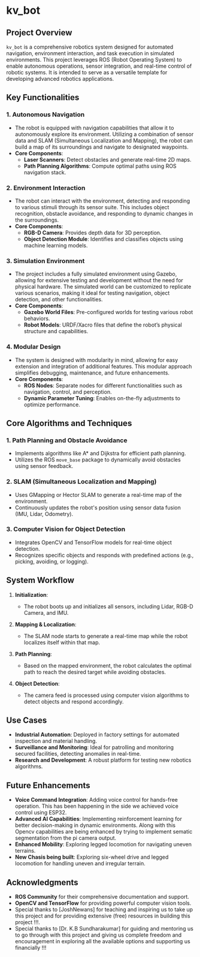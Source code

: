 # kv_bot

## Project Overview

`kv_bot` is a comprehensive robotics system designed for automated navigation, environment interaction, and task execution in simulated environments. This project leverages ROS (Robot Operating System) to enable autonomous operations, sensor integration, and real-time control of robotic systems. It is intended to serve as a versatile template for developing advanced robotics applications.

## Key Functionalities

### 1. Autonomous Navigation
- The robot is equipped with navigation capabilities that allow it to autonomously explore its environment. Utilizing a combination of sensor data and SLAM (Simultaneous Localization and Mapping), the robot can build a map of its surroundings and navigate to designated waypoints.
- **Core Components**:
  - **Laser Scanners**: Detect obstacles and generate real-time 2D maps.
  - **Path Planning Algorithms**: Compute optimal paths using ROS navigation stack.

### 2. Environment Interaction
- The robot can interact with the environment, detecting and responding to various stimuli through its sensor suite. This includes object recognition, obstacle avoidance, and responding to dynamic changes in the surroundings.
- **Core Components**:
  - **RGB-D Camera**: Provides depth data for 3D perception.
  - **Object Detection Module**: Identifies and classifies objects using machine learning models.

### 3. Simulation Environment
- The project includes a fully simulated environment using Gazebo, allowing for extensive testing and development without the need for physical hardware. The simulated world can be customized to replicate various scenarios, making it ideal for testing navigation, object detection, and other functionalities.
- **Core Components**:
  - **Gazebo World Files**: Pre-configured worlds for testing various robot behaviors.
  - **Robot Models**: URDF/Xacro files that define the robot’s physical structure and capabilities.

### 4. Modular Design
- The system is designed with modularity in mind, allowing for easy extension and integration of additional features. This modular approach simplifies debugging, maintenance, and future enhancements.
- **Core Components**:
  - **ROS Nodes**: Separate nodes for different functionalities such as navigation, control, and perception.
  - **Dynamic Parameter Tuning**: Enables on-the-fly adjustments to optimize performance.

## Core Algorithms and Techniques

### 1. Path Planning and Obstacle Avoidance
- Implements algorithms like A* and Dijkstra for efficient path planning.
- Utilizes the ROS `move_base` package to dynamically avoid obstacles using sensor feedback.

### 2. SLAM (Simultaneous Localization and Mapping)
- Uses GMapping or Hector SLAM to generate a real-time map of the environment.
- Continuously updates the robot's position using sensor data fusion (IMU, Lidar, Odometry).

### 3. Computer Vision for Object Detection
- Integrates OpenCV and TensorFlow models for real-time object detection.
- Recognizes specific objects and responds with predefined actions (e.g., picking, avoiding, or logging).

## System Workflow

1. **Initialization**:
   - The robot boots up and initializes all sensors, including Lidar, RGB-D Camera, and IMU.
   
2. **Mapping & Localization**:
   - The SLAM node starts to generate a real-time map while the robot localizes itself within that map.
   
3. **Path Planning**:
   - Based on the mapped environment, the robot calculates the optimal path to reach the desired target while avoiding obstacles.
   
4. **Object Detection**:
   - The camera feed is processed using computer vision algorithms to detect objects and respond accordingly.

## Use Cases

- **Industrial Automation**: Deployed in factory settings for automated inspection and material handling.
- **Surveillance and Monitoring**: Ideal for patrolling and monitoring secured facilities, detecting anomalies in real-time.
- **Research and Development**: A robust platform for testing new robotics algorithms.

## Future Enhancements

- **Voice Command Integration**: Adding voice control for hands-free operation. This has been happening in the side we achieved voice control using ESP32.
- **Advanced AI Capabilities**: Implementing reinforcement learning for better decision-making in dynamic environments. Along with this Opencv capabilities are being enhanced by trying to implement sematic segmentation from the pi camera output.
- **Enhanced Mobility**: Exploring legged locomotion for navigating uneven terrains.
- **New Chasis being built**: Exploring six-wheel drive and legged locomotion for handling uneven and irregular terrain.

## Acknowledgments

- **ROS Community** for their comprehensive documentation and support.
- **OpenCV and TensorFlow** for providing powerful computer vision tools.
- Special thanks to [JoshNewans] for teaching and inspiring us to take up this project and for providing extensive (free) resources in building this project !!!.
- Special thanks to [Dr. K.B Sundharakumar] for guiding and mentoring us to go through with this project and giving us complete freedom and encouragement in exploring all the available options and supporting us financially !!!
